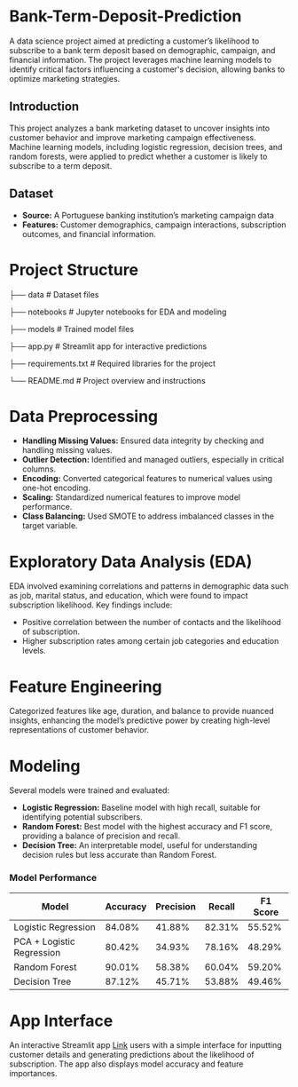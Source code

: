 # Bank-Term-Deposit-Prediction


A data science project aimed at predicting a customer’s likelihood to subscribe to a bank term deposit based on demographic, campaign, and financial information. The project leverages machine learning models to identify critical factors influencing a customer's decision, allowing banks to optimize marketing strategies.

## Introduction
This project analyzes a bank marketing dataset to uncover insights into customer behavior and improve marketing campaign effectiveness. Machine learning models, including logistic regression, decision trees, and random forests, were applied to predict whether a customer is likely to subscribe to a term deposit.

## Dataset

+ **Source:** A Portuguese banking institution’s marketing campaign data
+ **Features:** Customer demographics, campaign interactions, subscription outcomes, and financial information.


# Project Structure

├── data                    # Dataset files

├── notebooks               # Jupyter notebooks for EDA and modeling

├── models                  # Trained model files

├── app.py                  # Streamlit app for interactive predictions

├── requirements.txt        # Required libraries for the project

└── README.md               # Project overview and instructions


# Data Preprocessing

+ **Handling Missing Values:** Ensured data integrity by checking and handling missing values.
+ **Outlier Detection:** Identified and managed outliers, especially in critical columns.
+ **Encoding:** Converted categorical features to numerical values using one-hot encoding.
+ **Scaling:** Standardized numerical features to improve model performance.
+ **Class Balancing:** Used SMOTE to address imbalanced classes in the target variable.


# Exploratory Data Analysis (EDA)
EDA involved examining correlations and patterns in demographic data such as job, marital status, and education, which were found to impact subscription likelihood. Key findings include:

+ Positive correlation between the number of contacts and the likelihood of subscription.
+ Higher subscription rates among certain job categories and education levels.

# Feature Engineering
Categorized features like age, duration, and balance to provide nuanced insights, enhancing the model’s predictive power by creating high-level representations of customer behavior.

# Modeling

Several models were trained and evaluated:
+ **Logistic Regression:** Baseline model with high recall, suitable for identifying potential subscribers.
+ **Random Forest:** Best model with the highest accuracy and F1 score, providing a balance of precision and recall.
+ **Decision Tree:** An interpretable model, useful for understanding decision rules but less accurate than Random Forest.


### Model Performance

| Model                     | Accuracy | Precision | Recall | F1 Score |
|---------------------------|----------|-----------|--------|----------|
| Logistic Regression       | 84.08%   | 41.88%    | 82.31% | 55.52%   |
| PCA + Logistic Regression | 80.42%   | 34.93%    | 78.16% | 48.29%   |
| Random Forest             | 90.01%   | 58.38%    | 60.04% | 59.20%   |
| Decision Tree             | 87.12%   | 45.71%    | 53.88% | 49.46%   |

# App Interface
An interactive Streamlit app [Link](https://bank-term-deposit-prediction-xc9ekobrkzyk544hxf4imp.streamlit.app/) users with a simple interface for inputting customer details and generating predictions about the likelihood of subscription. The app also displays model accuracy and feature importances.

